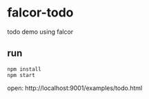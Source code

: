 # falcor-todo

todo demo using falcor

## run

```
npm install
npm start
```

open: http://localhost:9001/examples/todo.html